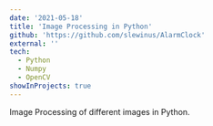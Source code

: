 ```yaml
---
date: '2021-05-18'
title: 'Image Processing in Python'
github: 'https://github.com/slewinus/AlarmClock'
external: ''
tech:
  - Python
  - Numpy
  - OpenCV
showInProjects: true
---
```


Image Processing of different images in Python.
